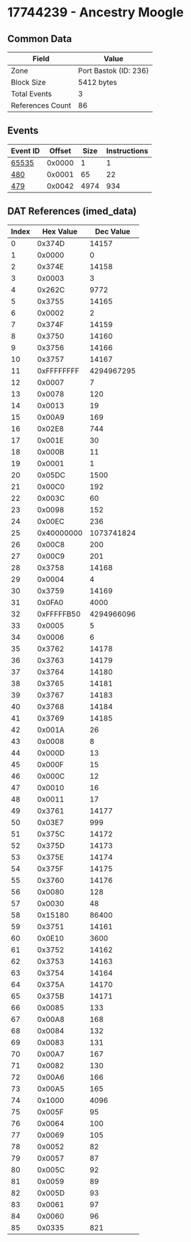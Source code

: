 # 17744239 - Ancestry Moogle

## Common Data

| Field            | Value                 |
|------------------|-----------------------|
| Zone             | Port Bastok (ID: 236) |
| Block Size       | 5412 bytes            |
| Total Events     | 3                     |
| References Count | 86                    |

## Events

| Event ID            | Offset   |   Size |   Instructions |
|---------------------|----------|--------|----------------|
| [65535](./65535.md) | 0x0000   |      1 |              1 |
| [480](./480.md)     | 0x0001   |     65 |             22 |
| [479](./479.md)     | 0x0042   |   4974 |            934 |

## DAT References (imed_data)

|   Index | Hex Value   |   Dec Value |
|---------|-------------|-------------|
|       0 | 0x374D      |       14157 |
|       1 | 0x0000      |           0 |
|       2 | 0x374E      |       14158 |
|       3 | 0x0003      |           3 |
|       4 | 0x262C      |        9772 |
|       5 | 0x3755      |       14165 |
|       6 | 0x0002      |           2 |
|       7 | 0x374F      |       14159 |
|       8 | 0x3750      |       14160 |
|       9 | 0x3756      |       14166 |
|      10 | 0x3757      |       14167 |
|      11 | 0xFFFFFFFF  |  4294967295 |
|      12 | 0x0007      |           7 |
|      13 | 0x0078      |         120 |
|      14 | 0x0013      |          19 |
|      15 | 0x00A9      |         169 |
|      16 | 0x02E8      |         744 |
|      17 | 0x001E      |          30 |
|      18 | 0x000B      |          11 |
|      19 | 0x0001      |           1 |
|      20 | 0x05DC      |        1500 |
|      21 | 0x00C0      |         192 |
|      22 | 0x003C      |          60 |
|      23 | 0x0098      |         152 |
|      24 | 0x00EC      |         236 |
|      25 | 0x40000000  |  1073741824 |
|      26 | 0x00C8      |         200 |
|      27 | 0x00C9      |         201 |
|      28 | 0x3758      |       14168 |
|      29 | 0x0004      |           4 |
|      30 | 0x3759      |       14169 |
|      31 | 0x0FA0      |        4000 |
|      32 | 0xFFFFFB50  |  4294966096 |
|      33 | 0x0005      |           5 |
|      34 | 0x0006      |           6 |
|      35 | 0x3762      |       14178 |
|      36 | 0x3763      |       14179 |
|      37 | 0x3764      |       14180 |
|      38 | 0x3765      |       14181 |
|      39 | 0x3767      |       14183 |
|      40 | 0x3768      |       14184 |
|      41 | 0x3769      |       14185 |
|      42 | 0x001A      |          26 |
|      43 | 0x0008      |           8 |
|      44 | 0x000D      |          13 |
|      45 | 0x000F      |          15 |
|      46 | 0x000C      |          12 |
|      47 | 0x0010      |          16 |
|      48 | 0x0011      |          17 |
|      49 | 0x3761      |       14177 |
|      50 | 0x03E7      |         999 |
|      51 | 0x375C      |       14172 |
|      52 | 0x375D      |       14173 |
|      53 | 0x375E      |       14174 |
|      54 | 0x375F      |       14175 |
|      55 | 0x3760      |       14176 |
|      56 | 0x0080      |         128 |
|      57 | 0x0030      |          48 |
|      58 | 0x15180     |       86400 |
|      59 | 0x3751      |       14161 |
|      60 | 0x0E10      |        3600 |
|      61 | 0x3752      |       14162 |
|      62 | 0x3753      |       14163 |
|      63 | 0x3754      |       14164 |
|      64 | 0x375A      |       14170 |
|      65 | 0x375B      |       14171 |
|      66 | 0x0085      |         133 |
|      67 | 0x00A8      |         168 |
|      68 | 0x0084      |         132 |
|      69 | 0x0083      |         131 |
|      70 | 0x00A7      |         167 |
|      71 | 0x0082      |         130 |
|      72 | 0x00A6      |         166 |
|      73 | 0x00A5      |         165 |
|      74 | 0x1000      |        4096 |
|      75 | 0x005F      |          95 |
|      76 | 0x0064      |         100 |
|      77 | 0x0069      |         105 |
|      78 | 0x0052      |          82 |
|      79 | 0x0057      |          87 |
|      80 | 0x005C      |          92 |
|      81 | 0x0059      |          89 |
|      82 | 0x005D      |          93 |
|      83 | 0x0061      |          97 |
|      84 | 0x0060      |          96 |
|      85 | 0x0335      |         821 |
